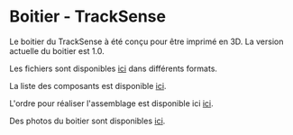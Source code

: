 # Boitier - TrackSense

Le boitier du TrackSense à été conçu pour être imprimé en 3D. La version actuelle du boitier est 1.0.

Les fichiers sont disponibles [ici](./V1.0/) dans différents formats. 

La liste des composants est disponible [ici](./Visserie.md).

L'ordre pour réaliser l'assemblage est disponible ici [ici](./Assemblage.md).

Des photos du boitier sont disponibles [ici](./Photos_boiter).